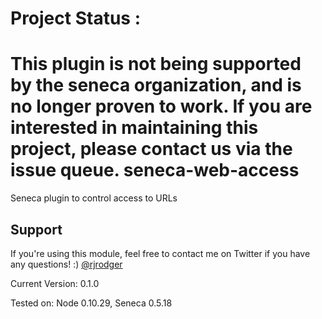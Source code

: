# Project Status :
This plugin is not being supported by the seneca organization,  and is no longer proven to work.
If you are interested in maintaining this project, please contact us via the issue queue.
seneca-web-access
=================

Seneca plugin to control access to URLs


## Support

If you're using this module, feel free to contact me on Twitter if you
have any questions! :) [@rjrodger](http://twitter.com/rjrodger)

Current Version: 0.1.0

Tested on: Node 0.10.29, Seneca 0.5.18



